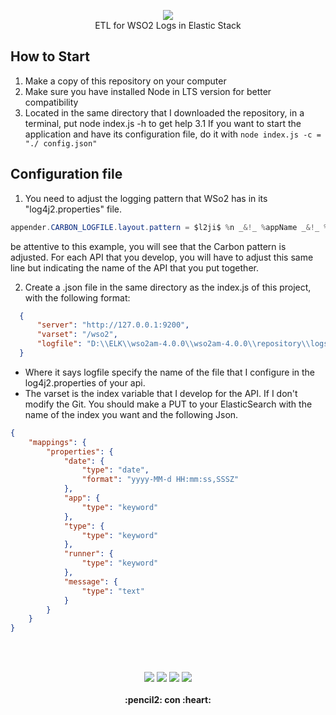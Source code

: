 
<p align="center">
  <img src="https://raw.githubusercontent.com/gusgeek/Messa/main/logo.png">
  <br>
  ETL for WSO2 Logs in Elastic Stack
</p>


## How to Start
1. Make a copy of this repository on your computer
2. Make sure you have installed Node in LTS version for better compatibility
3. Located in the same directory that I downloaded the repository, in a terminal, put node index.js -h to get help
3.1 If you want to start the application and have its configuration file, do it with ``` node index.js -c = "./ config.json" ```

## Configuration file

1. You need to adjust the logging pattern that WSo2 has in its "log4j2.properties" file.

```java
appender.CARBON_LOGFILE.layout.pattern = $l2ji$ %n _&!_ %appName _&!_ %d{yyyy-MM-dd HH:mm:ss,SSSZ} _&!_ %p _&!_ %c _&!_ %m%ex %n$l2je$ %n
```

be attentive to this example, you will see that the Carbon pattern is adjusted. For each API that you develop, you will have to adjust this same line but indicating the name of the API that you put together.

2. Create a .json file in the same directory as the index.js of this project, with the following format:

```json
  {
      "server": "http://127.0.0.1:9200",
      "varset": "/wso2",
      "logfile": "D:\\ELK\\wso2am-4.0.0\\wso2am-4.0.0\\repository\\logs\\wso2carbon.log"
  }
```

  - Where it says logfile specify the name of the file that I configure in the log4j2.properties of your api.
  - The varset is the index variable that I develop for the API. If I don't modify the Git. You should make a PUT to your ElasticSearch with the name of the index you want and the following Json.

```json
{
    "mappings": {
        "properties": {
            "date": {
                "type": "date",
                "format": "yyyy-MM-d HH:mm:ss,SSSZ"
            },
            "app": {
                "type": "keyword"
            },
            "type": {
                "type": "keyword"
            },
            "runner": {
                "type": "keyword"
            },
            "message": {
                "type": "text"
            }
        }
    }
}
```

<br><br>
<p align="center">
    <img src="https://img.shields.io/github/downloads/gusgeek/jsDolar/total">  
    <img src="https://img.shields.io/github/v/release/gusgeek/jsDolar">  
    <img src="https://img.shields.io/github/release-date/gusgeek/jsDolar">  
    <img src="https://img.shields.io/github/languages/code-size/gusgeek/jsDolar">
  <br><br>
  <strong>:pencil2: con :heart:</strong>
</p>
